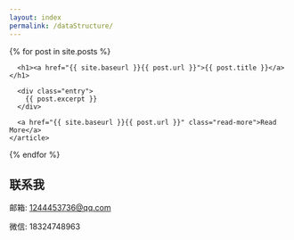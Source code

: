 ```yaml
---
layout: index
permalink: /dataStructure/
---
```


<div class="posts">
  {% for post in site.posts %}
    <article class="post">

      <h1><a href="{{ site.baseurl }}{{ post.url }}">{{ post.title }}</a></h1>

      <div class="entry">
        {{ post.excerpt }}
      </div>

      <a href="{{ site.baseurl }}{{ post.url }}" class="read-more">Read More</a>
    </article>
  {% endfor %}
</div>

## 联系我

邮箱: [1244453736@qq.com](mailto:1244453736@qq.com)

微信: 18324748963